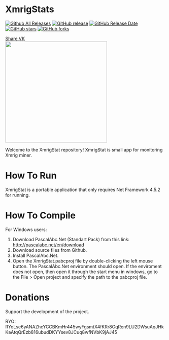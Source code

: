 # XmrigStats
[![Github All Releases](https://img.shields.io/github/downloads/Petrprogs/XmrigStats/total.svg)](https://github.com/Petrprogs/XmrigStats/releases)
[![GitHub release](https://img.shields.io/github/release/Petrprogs/XmrigStats/all.svg)](https://github.com/Petrprogs/XmrigStats/releases)
[![GitHub Release Date](https://img.shields.io/github/release-date-pre/Petrprogs/XmrigStats.svg)](https://github.com/Petrprogs/XmrigStats/releases)
[![GitHub stars](https://img.shields.io/github/stars/Petrprogs/XmrigStats.svg)](https://github.com/Petrprogs/XmrigStats/stargazers)
[![GitHub forks](https://img.shields.io/github/forks/Petrprogs/XmrigStats.svg)](https://github.com/Petrprogs/XmrigStats/network)

<div>
 <a href="https://vk.com/share.php?url=https://github.com/Petrprogs/XmrigStats" target="_blank">Share VK</a>
</div>

<img src="https://b.radikal.ru/b41/2107/b1/93f26b239559.png" width="320" >

Welcome to the XmrigStat repository! XmrigStat is small app for monitoring Xmrig miner.

# How To Run
XmrigStat is a portable application that only requires Net Framework 4.5.2 for running.

# How To Compile
For Windows users:
1. Download PascalAbc.Net (Standart Pack) from this link: http://pascalabc.net/en/download 
2. Download source files from Github.
3. Install PascalAbc.Net.
4. Open the XmrigStat.pabcproj file by double-clicking the left mouse button. The PascalAbc.Net environment should open. If the enviroment does not open, then open it through the start menu in windows, go to the File > Open project and specify the path to the pabcproj file.

# Donations
Support the development of the project.

RYO: RYoLse6yANAZhcYCCBKmHr445wyFgsmtX4fKRr8GqRen9LU2DWsuAqJHkKaAtqQrEzb816ubudDKYYsev8JCuq8wfNVbK9jAJ45
